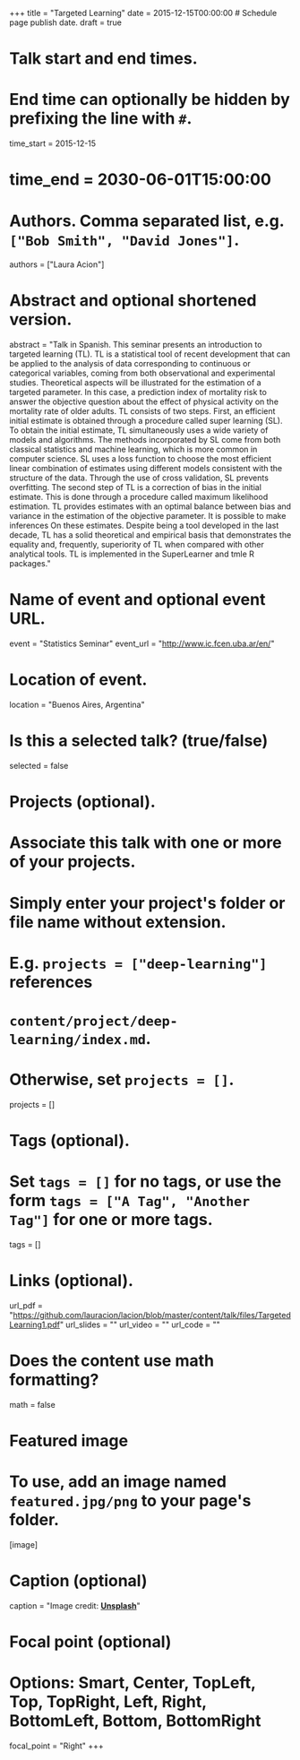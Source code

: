 +++
title = "Targeted Learning"
date = 2015-12-15T00:00:00  # Schedule page publish date.
draft = true

# Talk start and end times.
#   End time can optionally be hidden by prefixing the line with `#`.
time_start = 2015-12-15
# time_end = 2030-06-01T15:00:00

# Authors. Comma separated list, e.g. `["Bob Smith", "David Jones"]`.
authors = ["Laura Acion"]

# Abstract and optional shortened version.
abstract = "Talk in Spanish. This seminar presents an introduction to targeted learning (TL). TL is a statistical tool of recent development that can be applied to the analysis of data corresponding to continuous or categorical variables, coming from both observational and experimental studies. Theoretical aspects will be illustrated for the estimation of a targeted parameter. In this case, a prediction index of mortality risk to answer the objective question about the effect of physical activity on the mortality rate of older adults. TL consists of two steps. First, an efficient initial estimate is obtained through a procedure called super learning (SL). To obtain the initial estimate, TL simultaneously uses a wide variety of models and algorithms. The methods incorporated by SL come from both classical statistics and machine learning, which is more common in computer science. SL uses a loss function to choose the most efficient linear combination of estimates using different models consistent with the structure of the data. Through the use of cross validation, SL prevents overfitting. The second step of TL is a correction of bias in the initial estimate. This is done through a procedure called maximum likelihood estimation. TL provides estimates with an optimal balance between bias and variance in the estimation of the objective parameter. It is possible to make inferences On these estimates. Despite being a tool developed in the last decade, TL has a solid theoretical and empirical basis that demonstrates the equality and, frequently, superiority of TL when compared with other analytical tools. TL is implemented in the SuperLearner and tmle R packages."

# Name of event and optional event URL.
event = "Statistics Seminar"
event_url = "http://www.ic.fcen.uba.ar/en/"

# Location of event.
location = "Buenos Aires, Argentina"

# Is this a selected talk? (true/false)
selected = false

# Projects (optional).
#   Associate this talk with one or more of your projects.
#   Simply enter your project's folder or file name without extension.
#   E.g. `projects = ["deep-learning"]` references 
#   `content/project/deep-learning/index.md`.
#   Otherwise, set `projects = []`.
projects = []

# Tags (optional).
#   Set `tags = []` for no tags, or use the form `tags = ["A Tag", "Another Tag"]` for one or more tags.
tags = []

# Links (optional).
url_pdf = "https://github.com/lauracion/lacion/blob/master/content/talk/files/TargetedLearning1.pdf"
url_slides = ""
url_video = ""
url_code = ""

# Does the content use math formatting?
math = false

# Featured image
# To use, add an image named `featured.jpg/png` to your page's folder. 
[image]
  # Caption (optional)
  caption = "Image credit: [**Unsplash**](https://unsplash.com/photos/bzdhc5b3Bxs)"

  # Focal point (optional)
  # Options: Smart, Center, TopLeft, Top, TopRight, Left, Right, BottomLeft, Bottom, BottomRight
  focal_point = "Right"
+++
